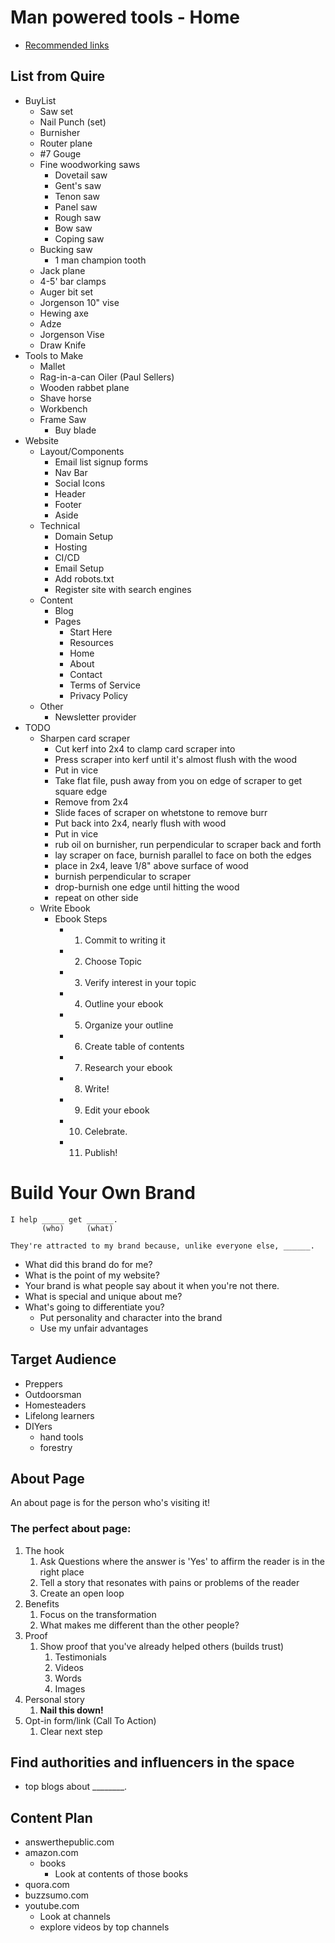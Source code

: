 # Man powered tools - Home

- [Recommended links](/manPoweredTools/new-to-hand-tools-links.md)

## List from Quire

- BuyList
  - Saw set
  - Nail Punch (set)
  - Burnisher
  - Router plane
  - \#7 Gouge
  - Fine woodworking saws
    - Dovetail saw
    - Gent's saw
    - Tenon saw
    - Panel saw
    - Rough saw
    - Bow saw
    - Coping saw
  - Bucking saw
    - 1 man champion tooth
  - Jack plane
  - 4-5' bar clamps
  - Auger bit set
  - Jorgenson 10\" vise
  - Hewing axe
  - Adze
  - Jorgenson Vise
  - Draw Knife
- Tools to Make
  - Mallet
  - Rag-in-a-can Oiler (Paul Sellers)
  - Wooden rabbet plane
  - Shave horse
  - Workbench
  - Frame Saw
    - Buy blade
- Website
  - Layout/Components
    - Email list signup forms
    - Nav Bar
    - Social Icons
    - Header
    - Footer
    - Aside
  - Technical
    - Domain Setup
    - Hosting
    - CI/CD
    - Email Setup
    - Add robots.txt
    - Register site with search engines
  - Content
    - Blog
    - Pages
      - Start Here
      - Resources
      - Home
      - About
      - Contact
      - Terms of Service
      - Privacy Policy
  - Other
    - Newsletter provider
- TODO
  - Sharpen card scraper
    - Cut kerf into 2x4 to clamp card scraper into
    - Press scraper into kerf until it's almost flush with the wood
    - Put in vice
    - Take flat file, push away from you on edge of scraper to get square edge
    - Remove from 2x4
    - Slide faces of scraper on whetstone to remove burr
    - Put back into 2x4, nearly flush with wood
    - Put in vice
    - rub oil on burnisher, run perpendicular to scraper back and forth
    - lay scraper on face, burnish parallel to face on both the edges
    - place in 2x4, leave 1/8\" above surface of wood
    - burnish perpendicular to scraper
    - drop-burnish one edge until hitting the wood
    - repeat on other side
  - Write Ebook
    - Ebook Steps
      - 1. Commit to writing it
      - 2. Choose Topic
      - 3. Verify interest in your topic
      - 4. Outline your ebook
      - 5. Organize your outline
      - 6. Create table of contents
      - 7. Research your ebook
      - 8. Write!
      - 9. Edit your ebook
      - 10. Celebrate.
      - 11. Publish!


# Build Your Own Brand

```text
I help _____ get ______.
       (who)     (what)

They're attracted to my brand because, unlike everyone else, ______.
```

- What did this brand do for me?
- What is the point of my website?
- Your brand is what people say about it when you're not there.
- What is special and unique about me?
- What's going to differentiate you?
  - Put personality and character into the brand
  - Use my unfair advantages

## Target Audience

- Preppers
- Outdoorsman
- Homesteaders
- Lifelong learners
- DIYers
  - hand tools
  - forestry

## About Page

An about page is for the person who's visiting it!

### The perfect about page:

1. The hook
   1. Ask Questions where the answer is 'Yes' to affirm the reader is in the right place
   2. Tell a story that resonates with pains or problems of the reader
   3. Create an open loop
2. Benefits
   1. Focus on the transformation
   2. What makes me different than the other people?
3. Proof
   1. Show proof that you've already helped others (builds trust)
      1. Testimonials
      2. Videos
      3. Words
      4. Images
4. Personal story
   1. **Nail this down!**
5. Opt-in form/link (Call To Action)
   1. Clear next step

## Find authorities and influencers in the space

- top blogs about \_\_\_\_\_\_\_\_.

## Content Plan

- answerthepublic.com
- amazon.com
  - books
    - Look at contents of those books
- quora.com
- buzzsumo.com
- youtube.com
  - Look at channels
  - explore videos by top channels
